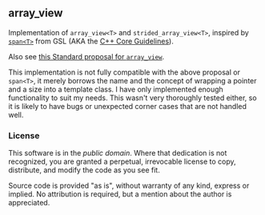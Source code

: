 
## array_view

Implementation of `array_view<T>` and `strided_array_view<T>`,
inspired by [`span<T>`](https://github.com/Microsoft/GSL/blob/master/include/span.h)
from GSL (AKA the [C++ Core Guidelines](https://github.com/Microsoft/GSL)).

Also see [this Standard proposal for `array_view`](http://www.open-std.org/jtc1/sc22/wg21/docs/papers/2014/n3851.pdf).

This implementation is not fully compatible with the above proposal or `span<T>`,
it merely borrows the name and the concept of wrapping a pointer and a size into a template class.
I have only implemented enough functionality to suit my needs. This wasn't very thoroughly tested
either, so it is likely to have bugs or unexpected corner cases that are not handled well.

### License

This software is in the *public domain*. Where that dedication is not recognized,
you are granted a perpetual, irrevocable license to copy, distribute, and modify
the code as you see fit.

Source code is provided "as is", without warranty of any kind, express or implied.
No attribution is required, but a mention about the author is appreciated.

